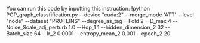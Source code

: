 You can run this code by inputting this instruction:
!python PGP_graph_classfification.py --device "cuda:2" --merge_mode 'ATT' --level "node" --dataset "PROTEINS" --degree_as_tag  --Fold 2 --D_max 4 --Noise_Scale_adj_perturb 1.0 --Hop_1 1  --hidden_dimension_2 32 --Batch_size 64 --lr_2 0.0001 --entropy_mean_2 0.001 --epoch_2 20
